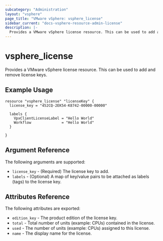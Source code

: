 ```yaml
---
subcategory: "Administration"
layout: "vsphere"
page_title: "VMware vSphere: vsphere_license"
sidebar_current: "docs-vsphere-resource-admin-license"
description: |-
  Provides a VMware vSphere license resource. This can be used to add and remove license keys.
---
```


# vsphere\_license

Provides a VMware vSphere license resource. This can be used to add and remove license keys.

## Example Usage

```hcl
resource "vsphere_license" "licenseKey" {
  license_key = "452CQ-2EK54-K8742-00000-00000"

  labels {
    VpxClientLicenseLabel = "Hello World"
    Workflow              = "Hello World"
  }

}
```

## Argument Reference

The following arguments are supported:

* `license_key` - (Required) The license key to add.
* `labels` - (Optional) A map of key/value pairs to be attached as labels (tags) to the license key.

## Attributes Reference

The following attributes are exported:

* `edition_key` - The product edition of the license key.
* `total` - Total number of units (example: CPUs) contained in the license.
* `used` - The number of units (example: CPUs) assigned to this license.
* `name` - The display name for the license.
